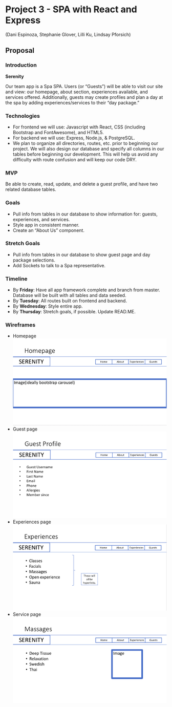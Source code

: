 # Project 3 - SPA with React and Express
(Dani Espinoza, Stephanie Glover, Lilli Ku, Lindsay Pforsich)

## Proposal

### Introduction

**Serenity**

Our team app is a Spa SPA. Users (or “Guests”) will be able to visit our site and view: our homepage, about section, experiences available, and services offered. Additionally, guests may create profiles and plan a day at the spa by adding experiences/services to their “day package.”

### Technologies

* For frontend we will use: Javascript with React, CSS (including Bootstrap and FontAwesome), and HTML5.
* For backend we will use: Express, Node.js, & PostgreSQL.
* We plan to organize all directories, routes, etc. prior to beginning our project. We will also design our database and specify all columns in our tables before beginning our development. This will help us avoid any difficulty with route confusion and will keep our code DRY.

### MVP
Be able to create, read, update, and delete a guest profile, and have two related database tables.

### Goals
* Pull info from tables in our database to show information for: guests, experiences, and services.
* Style app in consistent manner.
* Create an “About Us” component.

### Stretch Goals
* Pull info from tables in our database to show guest page and day package selections.
* Add Sockets to talk to a Spa representative.

### Timeline
* By **Friday**: Have all app framework complete and branch from master. Database will be built with all tables and data seeded.
* By **Tuesday**: All routes built on frontend and backend.
* By **Wednesday**: Style entire app.
* By **Thursday**: Stretch goals, if possible. Update READ.ME.

### Wireframes

* Homepage
![Wireframe](wireframe/home.png)
* Guest page
![Wireframe](wireframe/guest.png)
* Experiences page
![Wireframe](wireframe/experience.png)
* Service page
![Wireframe](wireframe/service.png)
